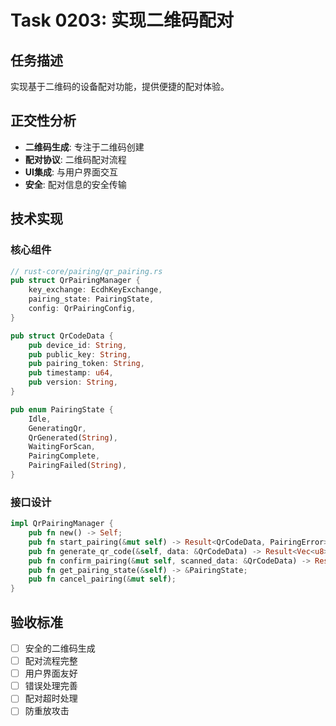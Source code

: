 # Task 0203: 实现二维码配对

## 任务描述

实现基于二维码的设备配对功能，提供便捷的配对体验。

## 正交性分析

- **二维码生成**: 专注于二维码创建
- **配对协议**: 二维码配对流程
- **UI集成**: 与用户界面交互
- **安全**: 配对信息的安全传输

## 技术实现

### 核心组件
```rust
// rust-core/pairing/qr_pairing.rs
pub struct QrPairingManager {
    key_exchange: EcdhKeyExchange,
    pairing_state: PairingState,
    config: QrPairingConfig,
}

pub struct QrCodeData {
    pub device_id: String,
    pub public_key: String,
    pub pairing_token: String,
    pub timestamp: u64,
    pub version: String,
}

pub enum PairingState {
    Idle,
    GeneratingQr,
    QrGenerated(String),
    WaitingForScan,
    PairingComplete,
    PairingFailed(String),
}
```

### 接口设计
```rust
impl QrPairingManager {
    pub fn new() -> Self;
    pub fn start_pairing(&mut self) -> Result<QrCodeData, PairingError>;
    pub fn generate_qr_code(&self, data: &QrCodeData) -> Result<Vec<u8>, PairingError>;
    pub fn confirm_pairing(&mut self, scanned_data: &QrCodeData) -> Result<bool, PairingError>;
    pub fn get_pairing_state(&self) -> &PairingState;
    pub fn cancel_pairing(&mut self);
}
```

## 验收标准

- [ ] 安全的二维码生成
- [ ] 配对流程完整
- [ ] 用户界面友好
- [ ] 错误处理完善
- [ ] 配对超时处理
- [ ] 防重放攻击